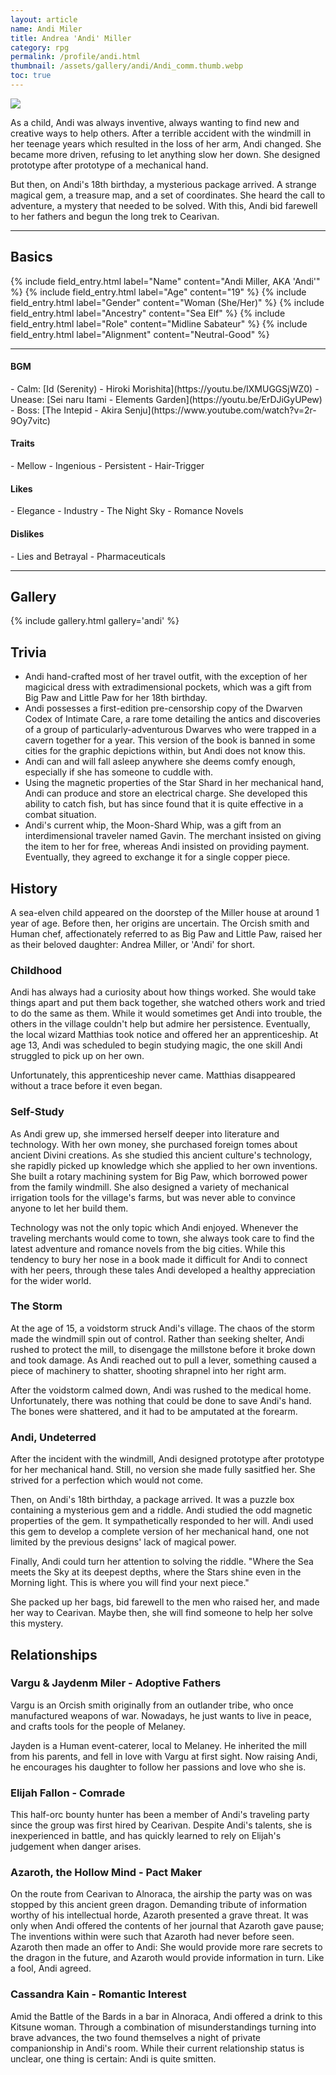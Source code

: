 ```yaml
---
layout: article
name: Andi Miler
title: Andrea 'Andi' Miller
category: rpg
permalink: /profile/andi.html
thumbnail: /assets/gallery/andi/Andi_comm.thumb.webp
toc: true
---
```


<img src="{{page.thumbnail}}" class="article_art">

As a child, Andi was always inventive, always wanting to find new and creative ways to help others. After a terrible accident with the windmill in her teenage years which resulted in the loss of her arm, Andi changed. She became more driven, refusing to let anything slow her down. She designed prototype after prototype of a mechanical hand. 

But then, on Andi's 18th birthday, a mysterious package arrived. A strange magical gem, a treasure map, and a set of coordinates. She heard the call to adventure, a mystery that needed to be solved. With this, Andi bid farewell to her fathers and begun the long trek to Cearivan.

<hr class="artice_art_end">

## Basics

<div class="field_list">    
    {% include field_entry.html label="Name" content="Andi Miller, AKA 'Andi'" %}
    {% include field_entry.html label="Age" content="19" %}
    {% include field_entry.html label="Gender" content="Woman (She/Her)" %}
    {% include field_entry.html label="Ancestry" content="Sea Elf" %}
    {% include field_entry.html label="Role" content="Midline Sabateur" %}
    {% include field_entry.html label="Alignment" content="Neutral-Good" %}
</div>

---

<div class="list_list">
<div class="list_list_entry" markdown="1"> 
<h4 class="list_heading">BGM</h4>
- Calm: [Id (Serenity) - Hiroki Morishita](https://youtu.be/IXMUGGSjWZ0)
- Unease: [Sei naru Itami - Elements Garden](https://youtu.be/ErDJiGyUPew)
- Boss: [The Intepid - Akira Senju](https://www.youtube.com/watch?v=2r-9Oy7vitc)
</div>

<div class="list_list_entry" markdown="1"> 
<h4 class="list_heading">Traits</h4>
- Mellow
- Ingenious
- Persistent
- Hair-Trigger
</div>

<div class="list_list_entry" markdown="1"> 
<h4 class="list_heading">Likes</h4>
- Elegance
- Industry
- The Night Sky
- Romance Novels
</div>

<div class="list_list_entry" markdown="1"> 
<h4 class="list_heading">Dislikes</h4>
- Lies and Betrayal
- Pharmaceuticals
</div>
</div>

---

## Gallery

{% include gallery.html gallery='andi' %}

## Trivia

- Andi hand-crafted most of her travel outfit, with the exception of her magicical dress with extradimensional pockets, which was a gift from Big Paw and Little Paw for her 18th birthday.
- Andi possesses a first-edition pre-censorship copy of the Dwarven Codex of Intimate Care, a rare tome detailing the antics and discoveries of a group of particularly-adventurous Dwarves who were trapped in a cavern together for a year. This version of the book is banned in some cities for the graphic depictions within, but Andi does not know this.
- Andi can and will fall asleep anywhere she deems comfy enough, especially if she has someone to cuddle with.
- Using the magnetic properties of the Star Shard in her mechanical hand, Andi can produce and store an electrical charge. She developed this ability to catch fish, but has since found that it is quite effective in a combat situation.
- Andi's current whip, the Moon-Shard Whip, was a gift from an interdimensional traveler named Gavin. The merchant insisted on giving the item to her for free, whereas Andi insisted on providing payment. Eventually, they agreed to exchange it for a single copper piece.

## History

A sea-elven child appeared on the doorstep of the Miller house at around 1 year of age. Before then, her origins are uncertain. The Orcish smith and Human chef, affectionately referred to as Big Paw and Little Paw, raised her as their beloved daughter: Andrea Miller, or 'Andi' for short.

### Childhood

Andi has always had a curiosity about how things worked. She would take things apart and put them back together, she watched others work and tried to do the same as them. While it would sometimes get Andi into trouble, the others in the village couldn't help but admire her persistence. Eventually, the local wizard Matthias took notice and offered her an apprenticeship. At age 13, Andi was scheduled to begin studying magic, the one skill Andi struggled to pick up on her own.

Unfortunately, this apprenticeship never came. Matthias disappeared without a trace before it even began.

### Self-Study

As Andi grew up, she immersed herself deeper into literature and technology. With her own money, she purchased foreign tomes about ancient Divini creations. As she studied this ancient culture's technology, she rapidly picked up knowledge which she applied to her own inventions. She built a rotary machining system for Big Paw, which borrowed power from the family windmill. She also designed a variety of mechanical irrigation tools for the village's farms, but was never able to convince anyone to let her build them.

Technology was not the only topic which Andi enjoyed. Whenever the traveling merchants would come to town, she always took care to find the latest adventure and romance novels from the big cities. While this tendency to bury her nose in a book made it difficult for Andi to connect with her peers, through these tales Andi developed a healthy appreciation for the wider world.

### The Storm

At the age of 15, a voidstorm struck Andi's village. The chaos of the storm made the windmill spin out of control. Rather than seeking shelter, Andi rushed to protect the mill, to disengage the millstone before it broke down and took damage. As Andi reached out to pull a lever, something caused a piece of machinery to shatter, shooting shrapnel into her right arm.

After the voidstorm calmed down, Andi was rushed to the medical home. Unfortunately, there was nothing that could be done to save Andi's hand. The bones were shattered, and it had to be amputated at the forearm.

### Andi, Undeterred

After the incident with the windmill, Andi designed prototype after prototype for her mechanical hand. Still, no version she made fully sasitfied her. She strived for a perfection which would not come.

Then, on Andi's 18th birthday, a package arrived. It was a puzzle box containing a mysterious gem and a riddle. Andi studied the odd magnetic properties of the gem. It sympathetically responded to her will. Andi used this gem to develop a complete version of her mechanical hand, one not limited by the previous designs' lack of magical power.

Finally, Andi could turn her attention to solving the riddle. "Where the Sea meets the Sky at its deepest depths, where the Stars shine even in the Morning light. This is where you will find your next piece."

She packed up her bags, bid farewell to the men who raised her, and made her way to Cearivan. Maybe then, she will find someone to help her solve this mystery.

## Relationships

### Vargu & Jaydenm Miler - Adoptive Fathers

Vargu is an Orcish smith originally from an outlander tribe, who once manufactured weapons of war. Nowadays, he just wants to live in peace, and crafts tools for the people of Melaney.

Jayden is a Human event-caterer, local to Melaney. He inherited the mill from his parents, and fell in love with Vargu at first sight. Now raising Andi, he encourages his daughter to follow her passions and love who she is.

### Elijah Fallon - Comrade

This half-orc bounty hunter has been a member of Andi's traveling party since the group was first hired by Cearivan. Despite Andi's talents, she is inexperienced in battle, and has quickly learned to rely on Elijah's judgement when danger arises.

### Azaroth, the Hollow Mind - Pact Maker

On the route from Cearivan to Alnoraca, the airship the party was on was stopped by this ancient green dragon. Demanding tribute of information worthy of his intellectual horde, Azaroth presented a grave threat. It was only when Andi offered the contents of her journal that Azaroth gave pause; The inventions within were such that Azaroth had never before seen. Azaroth then made an offer to Andi: She would provide more rare secrets to the dragon in the future, and Azaroth would provide information in turn. Like a fool, Andi agreed.

### Cassandra Kain - Romantic Interest

Amid the Battle of the Bards in a bar in Alnoraca, Andi offered a drink to this Kitsune woman. Through a combination of misunderstandings turning into brave advances, the two found themselves a night of private companionship in Andi's room. While their current relationship status is unclear, one thing is certain: Andi is quite smitten.
